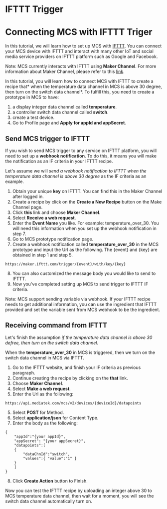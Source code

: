 # IFTTT Trigger

# Connecting MCS with IFTTT Triger

In this tutorial, we will learn how to set up MCS with [IFTTT](https://ifttt.com/). You can connect your MCS device with IFTTT and interact with many other IoT and social media service providers on IFTTT platform such as Google and Facebook.

Note: MCS currently interacts with IFTTT using **Maker Channel**. For more information about Maker Channel, please refer to this [link](https://ifttt.com/maker).


In this tutorial, you will learn how to connect MCS with IFTTT to create a recipe that* when the temperature data channel in MCS is above 30 degree, then turn on the switch data channel*. To fulfill this, you need to create a prototype in MCS to have:
1. a display integer data channel called **temperature**.
2. a controller switch data channel called **switch**.
3. create a test device.
4. Go to Profile page and **Apply for appId and appSecret**.


## Send MCS trigger to IFTTT

If you wish to send MCS trigger to any service on IFTTT platform, you will need to set up a **webhook notification**. To do this, it means you will make the notification as an IF criteria in your IFTTT recipe.

Let's assume we will *send a webhook notification to IFTTT when the temperature data channel is above 30 degree* as the IF criteria as an example.
1. Obtain your unique **key** on IFTTT. You can find this in the Maker Channel after logged in.
2. Create a recipe by click on the **Create a New Recipe** button on the Make Channel page.
3. Click **this** link and choose **Maker Channel**.
4. Select **Receive a web request**.
5. Enter the **Event Name** you like. For example: temperature_over_30. You will need this information when you set up the webhook notification in step 7.
6. Go to MCS prototype notification page.
7. Create a webhook notification called **temperature_over_30** in the MCS prototype and input the Url as the following. The {event} and {key} are obtained in step 1 and step 5.
```
https://maker.ifttt.com/trigger/{event}/with/key/{key}
```
8. You can also customized the message body you would like to send to IFTTT.
9. Now you've completed setting up MCS to send trigger to IFTTT IF criteria.

Note: MCS support sending variable via webhook. If your IFTTT recipe needs to get additional information, you can use the ingredient that IFTTT provided and set the variable sent from MCS webhook to be the ingredient.

## Receiving command from IFTTT

Let's finish the assumption *if the temperature data channel is above 30 defree, then turn on the switch data channel*.

When the **temperature_over_30** in MCS is triggered, then we turn on the switch data channel in MCS via IFTTT.
1. Go to the IFTTT website, and finish your IF criteria as previous paragraph.
2. Continue creating the recipe by clicking on the **that** link.
3. Choose **Maker Channel**.
4. Select **Make a web request**.
4. Enter the Url as the following:
```
https://api.mediatek.com/mcs/v2/devices/{deviceId}/datapoints
```
5. Select **POST** for Method.
6. Select **application/json** for Content Type.
7. Enter the body as the following:
```
{
    "appId":"{your appId}",
    "appSecret": "{your appSecret}",
    "datapoints":[
    {
        "dataChnId":"switch",
        "values":{ "value":"1" }
    }
    ]
}
```
8. Click **Create Action** button to Finish.

Now you can test the IFTTT recipe by uploading an integer above 30 to MCS temperature data channel, then wait for a moment, you will see the switch data channel automatically turn on.






